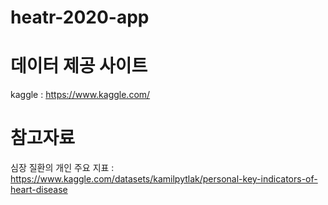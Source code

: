 # heatr-2020-app

# 데이터 제공 사이트
kaggle : https://www.kaggle.com/

# 참고자료
심장 질환의 개인 주요 지표 : https://www.kaggle.com/datasets/kamilpytlak/personal-key-indicators-of-heart-disease